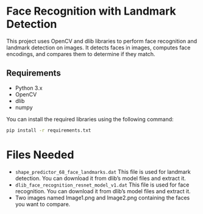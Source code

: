 # Face Recognition with Landmark Detection

This project uses OpenCV and dlib libraries to perform face recognition and landmark detection on images. It detects faces in images, computes face encodings, and compares them to determine if they match.

## Requirements

- Python 3.x
- OpenCV
- dlib
- numpy

You can install the required libraries using the following command:

```bash
pip install -r requirements.txt
```
# Files Needed
- `shape_predictor_68_face_landmarks.dat` This file is used for landmark detection. You can download it from dlib’s model files and extract it.
- `dlib_face_recognition_resnet_model_v1.dat` This file is used for face recognition. You can download it from dlib’s model files and extract it.
- Two images named Image1.png and Image2.png containing the faces you want to compare.
